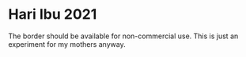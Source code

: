 # Hari Ibu 2021

The border should be available for non-commercial use. This is just an experiment for my mothers anyway.  
